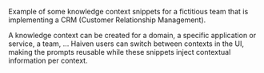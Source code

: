 
Example of some knowledge context snippets for a fictitious team that is implementing a CRM (Customer Relationship Management). 

A knowledge context can be created for a domain, a specific application or service, a team, ... Haiven users can switch between contexts in the UI, making the prompts reusable while these snippets inject contextual information per context.
